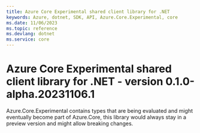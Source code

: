 ```yaml
---
title: Azure Core Experimental shared client library for .NET
keywords: Azure, dotnet, SDK, API, Azure.Core.Experimental, core
ms.date: 11/06/2023
ms.topic: reference
ms.devlang: dotnet
ms.service: core
---
```

# Azure Core Experimental shared client library for .NET - version 0.1.0-alpha.20231106.1 


Azure.Core.Experimental contains types that are being evaluated and might eventually become part of Azure.Core, this library would always stay in a preview version and might allow breaking changes.

